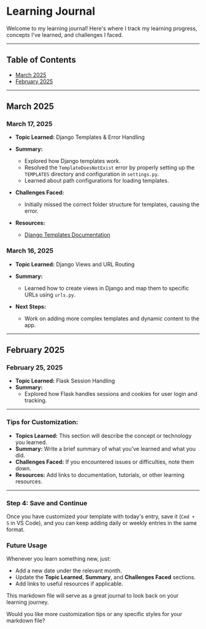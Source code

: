 # Learning Journal

Welcome to my learning journal! Here's where I track my learning progress, concepts I've learned, and challenges I faced.

---

## Table of Contents
- [March 2025](#march-2025)
- [February 2025](#february-2025)

---

## March 2025

### March 17, 2025
- **Topic Learned:** Django Templates & Error Handling
- **Summary:**
  - Explored how Django templates work.
  - Resolved the `TemplateDoesNotExist` error by properly setting up the `TEMPLATES` directory and configuration in `settings.py`.
  - Learned about path configurations for loading templates.

- **Challenges Faced:**
  - Initially missed the correct folder structure for templates, causing the error.

- **Resources:**
  - [Django Templates Documentation](https://docs.djangoproject.com/en/stable/topics/templates/)

### March 16, 2025
- **Topic Learned:** Django Views and URL Routing
- **Summary:**
  - Learned how to create views in Django and map them to specific URLs using `urls.py`.

- **Next Steps:**
  - Work on adding more complex templates and dynamic content to the app.

---

## February 2025

### February 25, 2025
- **Topic Learned:** Flask Session Handling
- **Summary:**
  - Explored how Flask handles sessions and cookies for user login and tracking.

---

### Tips for Customization:
- **Topics Learned:** This section will describe the concept or technology you learned.
- **Summary:** Write a brief summary of what you’ve learned and what you did.
- **Challenges Faced:** If you encountered issues or difficulties, note them down.
- **Resources:** Add links to documentation, tutorials, or other learning resources.

---

### Step 4: Save and Continue

Once you have customized your template with today's entry, save it (`Cmd + S` in VS Code), and you can keep adding daily or weekly entries in the same format.

### Future Usage
Whenever you learn something new, just:
- Add a new date under the relevant month.
- Update the **Topic Learned**, **Summary**, and **Challenges Faced** sections.
- Add links to useful resources if applicable.

This markdown file will serve as a great journal to look back on your learning journey.

Would you like more customization tips or any specific styles for your markdown file?
